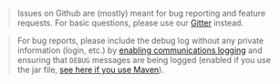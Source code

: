 > Issues on Github are (mostly) meant for bug reporting and feature requests. For basic questions, please use our [Gitter](https://gitter.im/TheHolyWaffle/TeamSpeak-3-Java-API) instead.

> For bug reports, please include the debug log without any private information (login, etc.) by [enabling communications logging](https://github.com/TheHolyWaffle/TeamSpeak-3-Java-API#ts3config-settings) and ensuring that ``DEBUG`` messages are being logged (enabled if you use the jar file, [see here if you use Maven](https://github.com/TheHolyWaffle/TeamSpeak-3-Java-API#download)).